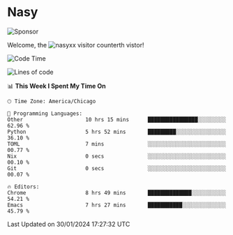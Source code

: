# Nasy

<!--
<p align="center">
<img height="200" src="https://github-readme-stats.vercel.app/api?username=nasyxx&count_private=true&show_icons=true&theme=dracula&include_all_commits=true"/>
<img height="200" src="https://github-readme-stats.vercel.app/api/top-langs/?username=nasyxx&theme=dracula&hide=html,jupyter+notebook&count_private=true&show_icons=true"/>
</p>

  
----------------
-->

![Sponsor](https://img.shields.io/static/v1.svg?label=Sponsor&message=%E2%9D%A4&logo=GitHub&style=flat&color=pink)
 
Welcome, the ![nasyxx visitor counter](https://count.getloli.com/get/@nasyxx?theme=rule34)th vistor!
 
<!--START_SECTION:waka-->
![Code Time](http://img.shields.io/badge/Code%20Time-4%2C273%20hrs%2031%20mins-blue)

![Lines of code](https://img.shields.io/badge/From%20Hello%20World%20I%27ve%20Written-6.3%20million%20lines%20of%20code-blue)

📊 **This Week I Spent My Time On** 

```text
🕑︎ Time Zone: America/Chicago

💬 Programming Languages: 
Other                    10 hrs 15 mins      ████████████████░░░░░░░░░   62.96 % 
Python                   5 hrs 52 mins       █████████░░░░░░░░░░░░░░░░   36.10 % 
TOML                     7 mins              ░░░░░░░░░░░░░░░░░░░░░░░░░   00.77 % 
Nix                      0 secs              ░░░░░░░░░░░░░░░░░░░░░░░░░   00.10 % 
Git                      0 secs              ░░░░░░░░░░░░░░░░░░░░░░░░░   00.07 % 

🔥 Editors: 
Chrome                   8 hrs 49 mins       ██████████████░░░░░░░░░░░   54.21 % 
Emacs                    7 hrs 27 mins       ███████████░░░░░░░░░░░░░░   45.79 % 
```


 Last Updated on 30/01/2024 17:27:32 UTC
<!--END_SECTION:waka-->

<!-- ![visitors](https://visitor-badge.laobi.icu/badge?page_id=nasyxx.nasyxx) -->
